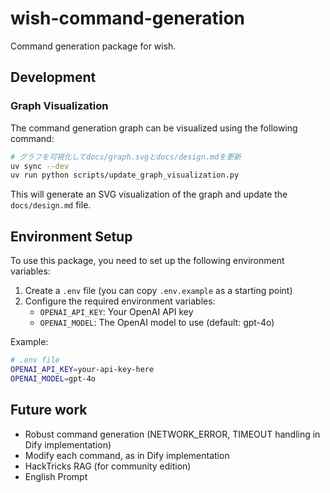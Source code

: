 # wish-command-generation

Command generation package for wish.

## Development

### Graph Visualization

The command generation graph can be visualized using the following command:

```bash
# グラフを可視化してdocs/graph.svgとdocs/design.mdを更新
uv sync --dev
uv run python scripts/update_graph_visualization.py
```

This will generate an SVG visualization of the graph and update the `docs/design.md` file.

## Environment Setup

To use this package, you need to set up the following environment variables:

1. Create a `.env` file (you can copy `.env.example` as a starting point)
2. Configure the required environment variables:
   - `OPENAI_API_KEY`: Your OpenAI API key
   - `OPENAI_MODEL`: The OpenAI model to use (default: gpt-4o)

Example:

```bash
# .env file
OPENAI_API_KEY=your-api-key-here
OPENAI_MODEL=gpt-4o
```

## Future work

- Robust command generation (NETWORK_ERROR, TIMEOUT handling in Dify implementation)
- Modify each command, as in Dify implementation
- HackTricks RAG (for community edition)
- English Prompt
